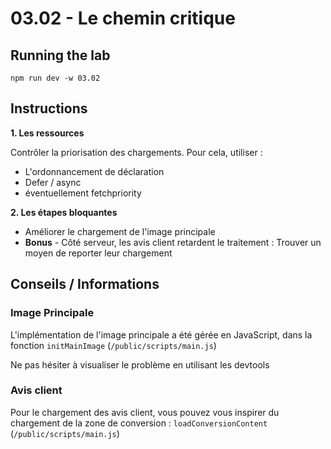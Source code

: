 # 03.02 - Le chemin critique

## Running the lab

```
npm run dev -w 03.02
```

## Instructions

**1. Les ressources**

Contrôler la priorisation des chargements. Pour cela, utiliser :

- L'ordonnancement de déclaration
- Defer / async
- éventuellement fetchpriority

**2. Les étapes bloquantes**

- Améliorer le chargement de l'image principale
- **Bonus** - Côté serveur, les avis client retardent le traitement : Trouver un moyen de reporter leur chargement

## Conseils / Informations

### Image Principale

L'implémentation de l'image principale a été gérée en JavaScript, dans la fonction `initMainImage` (`/public/scripts/main.js`)

Ne pas hésiter à visualiser le problème en utilisant les devtools

### Avis client

Pour le chargement des avis client, vous pouvez vous inspirer du chargement de la zone de conversion : `loadConversionContent` (`/public/scripts/main.js`)
